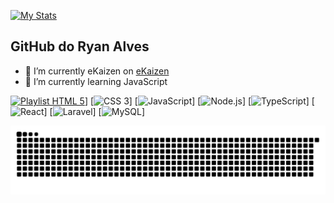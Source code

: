 [![My Stats](https://github-readme-stats.vercel.app/api/?username=CRyanAlves&hide_border=true&show_icons=true&include_all_commits=true&count_private=true&)](https://github.com/CRyanAlves)

## GitHub do Ryan Alves

- 🔭 I’m currently eKaizen on [eKaizen](https://www.ekaizen.digital)
- 🌱 I’m currently learning JavaScript

[![Playlist HTML 5](https://img.shields.io/badge/HTML5-E34F26?style=for-the-badge&logo=html5&logoColor=white)](https://www.youtube.com/playlist?list=PL-u8JWLN6xau0QpzuOTeTI954SsIGEsVA)]
[![CSS 3](https://img.shields.io/badge/CSS3-1572B6?style=for-the-badge&logo=css3&logoColor=white)]
[![JavaScript](https://img.shields.io/badge/JavaScript-F7DF1E?style=for-the-badge&logo=javascript&logoColor=black)]
[![Node.js](https://img.shields.io/badge/Node.js-43853D?style=for-the-badge&logo=node.js&logoColor=white)]
[![TypeScript](https://img.shields.io/badge/TypeScript-007ACC?style=for-the-badge&logo=typescript&logoColor=white)]
[![React](https://img.shields.io/badge/React-20232A?style=for-the-badge&logo=react&logoColor=61DAFB)]
[![Laravel](https://img.shields.io/badge/Laravel-FF2D20?style=for-the-badge&logo=laravel&logoColor=white)]
[![MySQL](https://img.shields.io/badge/MySQL-00000F?style=for-the-badge&logo=mysql&logoColor=white)]

![Snake](https://github.com/CRyanAlves/CRyanAlves/blob/output/github-contribution-grid-snake.svg)
